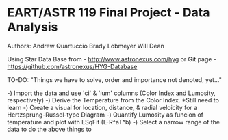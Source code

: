 # EART/ASTR 119 Final Project - Data Analysis

Authors:
  Andrew Quartuccio
  Brady Lobmeyer
  Will Dean
  
Using Star Data Base from - http://www.astronexus.com/hyg
    or
Git page - https://github.com/astronexus/HYG-Database


TO-DO: 
"Things we have to solve, 
order and importance not denoted, yet..."

-)  Import the data and use 'ci' & 'lum' columns (Color Index and Lumosity, respectively)
-)  Derive the Temperature from the Color Index. *Still need to learn
-)  Create a visual for location, distance, & radial veloicity for a Hertzsprung-Russel-type Diagram
-)  Quantify Lumosity as funcion of temperature and plot with LSqFit (L-R^aT^b)
-)  Select a narrow range of the data to do the above things to
